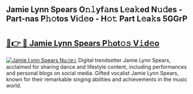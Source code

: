 ## Jamie Lynn Spears O𝚗𝚕yf𝚊ns L𝚎a𝚔ed N𝚞𝚍es - Part-nas P𝚑𝚘tos Vi𝚍𝚎o - H𝚘𝚝 Part L𝚎a𝚔s 5GGrP

# <h2><a href="http://kfeeth2.oniu.top/?m=Jamie+Lynn+Spears">🔗👉 🔴 Jamie Lynn Spears P𝚑ot𝚘𝚜 V𝚒d𝚎o</a></h2>

[![Jamie Lynn Spears Nu𝚍e𝚜](https://i.imgur.com/0qMVB7G.gif)](http://kfeeth2.oniu.top/?m=Jamie+Lynn+Spears)
Digital trendsetter Jamie Lynn Spears, acclaimed for sharing dance and lifestyle content, including performances and personal blogs on social media. Gifted vocalist Jamie Lynn Spears, known for their remarkable singing abilities and achievements in the music world.  
